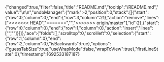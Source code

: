 {"changed":true,"filter":false,"title":"README.md","tooltip":"/README.md","value":"\n\n","undoManager":{"mark":-2,"position":0,"stack":[[{"start":{"row":0,"column":0},"end":{"row":3,"column":21},"action":"remove","lines":["<<<<<<< HEAD","=======","",">>>>>>> origin/master"],"id":2},{"start":{"row":0,"column":0},"end":{"row":1,"column":0},"action":"insert","lines":["",""]}]]},"ace":{"folds":[],"scrolltop":0,"scrollleft":0,"selection":{"start":{"row":1,"column":0},"end":{"row":2,"column":0},"isBackwards":true},"options":{"guessTabSize":true,"useWrapMode":false,"wrapToView":true},"firstLineState":0},"timestamp":1692533187187}